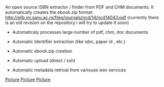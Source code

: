 An open source ISBN extractor / finder from PDF and CHM documents.
It automatically creates the ebook.zip format: http://elib.mi.sanu.ac.rs/files/journals/ncd/14/ncd14043.pdf
(currently there is an old revision on the repository i will try to update it soon)

- Automaticaly processes large number of pdf, chm, doc documents

- Automatic Identifier extraction (like isbn, paper id , etc.)

- Automatic ebook.zip creation

- Automatic upload (direct / ssh)

- Automatic metadata retrival from variouse wev services

[Picture](http://isbnextractor.googlecode.com/files/pokit846f87c3be78ef2dbb46bad3d6ec911f.png)
[Picture](http://isbnextractor.googlecode.com/files/pokitbbbdef0b9bc5d4e6735581fa7f6a614b.png)
[Picture](http://isbnextractor.googlecode.com/files/pokitd8030afe156a4de429b42187a7bb28eb.png)